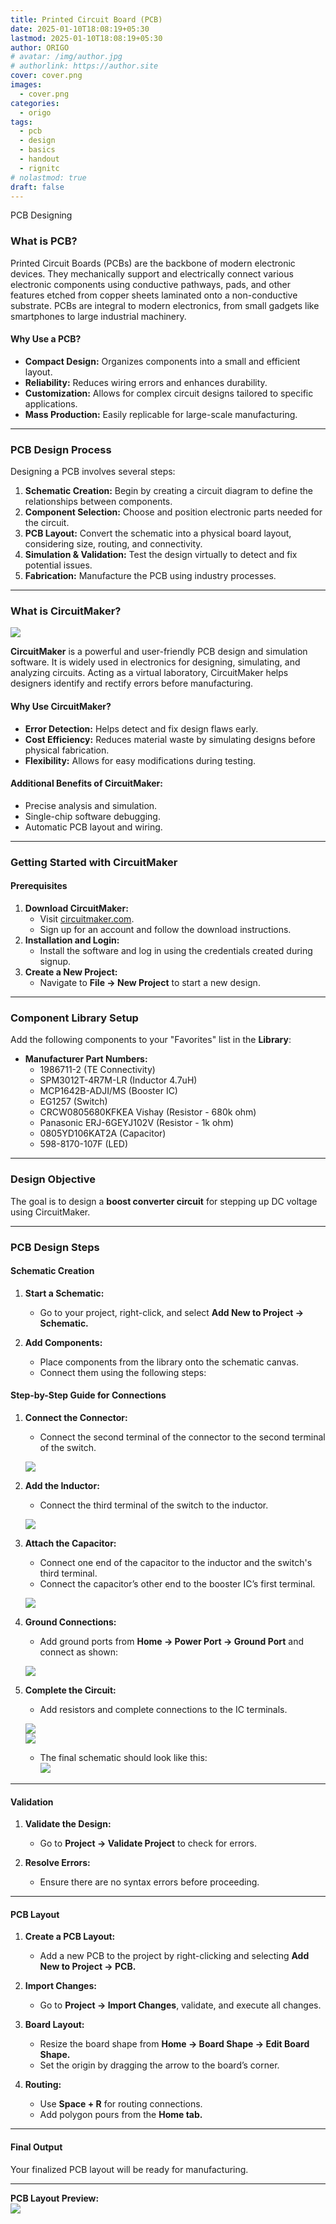 ```yaml
---
title: Printed Circuit Board (PCB)
date: 2025-01-10T18:08:19+05:30
lastmod: 2025-01-10T18:08:19+05:30
author: ORIGO
# avatar: /img/author.jpg
# authorlink: https://author.site
cover: cover.png
images:
  - cover.png
categories:
  - origo
tags:
  - pcb
  - design
  - basics
  - handout
  - rignitc
# nolastmod: true
draft: false
---
```


<!-- Summary -->

PCB Designing

<!--more-->

### **What is PCB?**

Printed Circuit Boards (PCBs) are the backbone of modern electronic devices. They mechanically support and electrically connect various electronic components using conductive pathways, pads, and other features etched from copper sheets laminated onto a non-conductive substrate. PCBs are integral to modern electronics, from small gadgets like smartphones to large industrial machinery.

#### **Why Use a PCB?**
- **Compact Design:** Organizes components into a small and efficient layout.
- **Reliability:** Reduces wiring errors and enhances durability.
- **Customization:** Allows for complex circuit designs tailored to specific applications.
- **Mass Production:** Easily replicable for large-scale manufacturing.

---

### **PCB Design Process**

Designing a PCB involves several steps:
1. **Schematic Creation:** Begin by creating a circuit diagram to define the relationships between components.
2. **Component Selection:** Choose and position electronic parts needed for the circuit.
3. **PCB Layout:** Convert the schematic into a physical board layout, considering size, routing, and connectivity.
4. **Simulation & Validation:** Test the design virtually to detect and fix potential issues.
5. **Fabrication:** Manufacture the PCB using industry processes.

---

### **What is CircuitMaker?**

![](circmaker.jpeg)

**CircuitMaker** is a powerful and user-friendly PCB design and simulation software. It is widely used in electronics for designing, simulating, and analyzing circuits. Acting as a virtual laboratory, CircuitMaker helps designers identify and rectify errors before manufacturing.

#### **Why Use CircuitMaker?**
- **Error Detection:** Helps detect and fix design flaws early.
- **Cost Efficiency:** Reduces material waste by simulating designs before physical fabrication.
- **Flexibility:** Allows for easy modifications during testing.

#### **Additional Benefits of CircuitMaker:**
- Precise analysis and simulation.
- Single-chip software debugging.
- Automatic PCB layout and wiring.

---

### **Getting Started with CircuitMaker**

#### **Prerequisites**
1. **Download CircuitMaker:**
   - Visit [circuitmaker.com](https://www.circuitmaker.com).
   - Sign up for an account and follow the download instructions.
2. **Installation and Login:**
   - Install the software and log in using the credentials created during signup.
3. **Create a New Project:**
   - Navigate to **File → New Project** to start a new design.

---

### **Component Library Setup**
Add the following components to your "Favorites" list in the **Library**:
- **Manufacturer Part Numbers:**
  - 1986711-2 (TE Connectivity)
  - SPM3012T-4R7M-LR (Inductor 4.7uH)
  - MCP1642B-ADJI/MS (Booster IC)
  - EG1257 (Switch)
  - CRCW0805680KFKEA Vishay (Resistor - 680k ohm)
  - Panasonic ERJ-6GEYJ102V (Resistor - 1k ohm)
  - 0805YD106KAT2A (Capacitor)
  - 598-8170-107F (LED)

---

### **Design Objective**
The goal is to design a **boost converter circuit** for stepping up DC voltage using CircuitMaker.

---

### **PCB Design Steps**

#### **Schematic Creation**
1. **Start a Schematic:**
   - Go to your project, right-click, and select **Add New to Project → Schematic.**

2. **Add Components:**
   - Place components from the library onto the schematic canvas.
   - Connect them using the following steps:

#### **Step-by-Step Guide for Connections**
1. **Connect the Connector:**
   - Connect the second terminal of the connector to the second terminal of the switch.

   ![](Aspose.Words.61a8c62e-e491-4355-aa15-8dd89ffca4e1.002.png)

2. **Add the Inductor:**
   - Connect the third terminal of the switch to the inductor.

   ![](Aspose.Words.61a8c62e-e491-4355-aa15-8dd89ffca4e1.003.png)

3. **Attach the Capacitor:**
   - Connect one end of the capacitor to the inductor and the switch's third terminal.
   - Connect the capacitor’s other end to the booster IC’s first terminal.

   ![](Aspose.Words.61a8c62e-e491-4355-aa15-8dd89ffca4e1.004.png)

4. **Ground Connections:**
   - Add ground ports from **Home → Power Port → Ground Port** and connect as shown:

   ![](Aspose.Words.61a8c62e-e491-4355-aa15-8dd89ffca4e1.005.jpeg)

5. **Complete the Circuit:**
   - Add resistors and complete connections to the IC terminals.

   ![](Aspose.Words.61a8c62e-e491-4355-aa15-8dd89ffca4e1.006.png)  
   ![](Aspose.Words.61a8c62e-e491-4355-aa15-8dd89ffca4e1.009.png)

   - The final schematic should look like this:  
     ![](Aspose.Words.61a8c62e-e491-4355-aa15-8dd89ffca4e1.010.jpeg)

---

#### **Validation**
1. **Validate the Design:**
   - Go to **Project → Validate Project** to check for errors.

2. **Resolve Errors:**
   - Ensure there are no syntax errors before proceeding.

---

#### **PCB Layout**
1. **Create a PCB Layout:**
   - Add a new PCB to the project by right-clicking and selecting **Add New to Project → PCB.**

2. **Import Changes:**
   - Go to **Project → Import Changes**, validate, and execute all changes.

3. **Board Layout:**
   - Resize the board shape from **Home → Board Shape → Edit Board Shape.**
   - Set the origin by dragging the arrow to the board’s corner.

4. **Routing:**
   - Use **Space + R** for routing connections.
   - Add polygon pours from the **Home tab.**

---

#### **Final Output**
Your finalized PCB layout will be ready for manufacturing.

---

**PCB Layout Preview:**  
![](Aspose.Words.61a8c62e-e491-4355-aa15-8dd89ffca4e1.001.jpeg)

